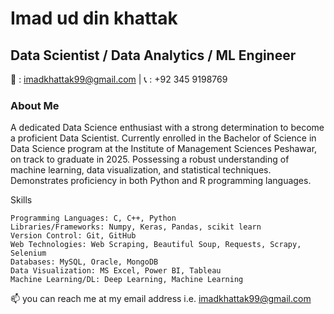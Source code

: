 # Imad ud din khattak
## Data Scientist / Data Analytics / ML Engineer

📧 : imadkhattak99@gmail.com  | 📞 : +92 345 9198769

### About Me

A dedicated Data Science enthusiast with a strong determination to become a proficient Data Scientist. Currently enrolled in the Bachelor of Science in Data Science program at the Institute of Management Sciences Peshawar, on track to graduate in 2025. Possessing a robust understanding of machine learning, data visualization, and statistical techniques. Demonstrates proficiency in both Python and R programming languages.

Skills

    Programming Languages: C, C++, Python
    Libraries/Frameworks: Numpy, Keras, Pandas, scikit learn
    Version Control: Git, GitHub
    Web Technologies: Web Scraping, Beautiful Soup, Requests, Scrapy, Selenium
    Databases: MySQL, Oracle, MongoDB
    Data Visualization: MS Excel, Power BI, Tableau
    Machine Learning/DL: Deep Learning, Machine Learning

📫 you can reach me at my email address i.e. imadkhattak99@gmail.com
